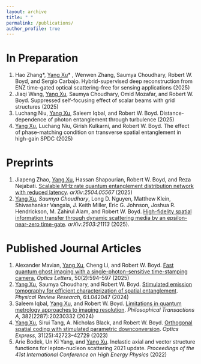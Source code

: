 ```yaml
---
layout: archive
title: " "
permalink: /publications/
author_profile: true
---
```


In Preparation
======
1. Hao Zhang*, <ins>Yang Xu</ins>* , Wenwen Zhang, Saumya Choudhary, Robert W. Boyd, and Sergio Carbajo. Hybrid-supervised deep reconstruction from ENZ time-gated optical scattering-free for sensing applications (2025)
2. Jiaqi Wang, <ins>Yang Xu</ins>, Saumya Choudhary, Omid Mozafar, and Robert W. Boyd. Suppressed self-focusing effect of scalar beams with grid structures (2025)
3. Luchang Niu, <ins>Yang Xu</ins>, Saleem Iqbal, and Robert W. Boyd. Distance-dependence of photon entanglement through turbulence (2025)
4. <ins>Yang Xu</ins>, Luchang Niu, Girish Kulkarni, and Robert W. Boyd. The effect of phase-matching condition on transverse spatial entanglement in high-gain SPDC (2025)

Preprints
======
1. Jiapeng Zhao, <ins>Yang Xu</ins>, Hassan Shapourian, Robert W. Boyd, and Reza Nejabati. [Scalable MHz rate quantum entanglement distribution network with reduced latency](https://arxiv.org/abs/2504.05567). _arXiv:2504.05567_ (2025)
2. <ins>Yang Xu</ins>*, Saumya Choudhary*, Long D. Nguyen, Matthew Klein, Shivashankar Vangala, J. Keith Miller, Eric G. Johnson, Joshua R. Hendrickson, M. Zahirul Alam, and Robert W. Boyd. [High-fidelity spatial information transfer through dynamic scattering media by an epsilon-near-zero time-gate](https://arxiv.org/abs/2503.21113). _arXiv:2503:21113_ (2025).

Published Journal Articles
======
1. Alexander Mavian, <ins>Yang Xu</ins>, Cheng Li, and Robert W. Boyd. [Fast quantum ghost imaging with a single-photon-sensitive time-stamping camera.](https://opg.optica.org/ol/abstract.cfm?uri=ol-50-2-594) _Optics Letters_, 50(2):594–597 (2025)
2. <ins>Yang Xu</ins>, Saumya Choudhary, and Robert W. Boyd. [Stimulated emission tomography for efficient characterization of spatial entanglement](https://journals.aps.org/prresearch/abstract/10.1103/PhysRevResearch.6.L042047). _Physical Review Research_, 6:L042047 (2024)
3. Saleem Iqbal, <ins>Yang Xu</ins>, and Robert W. Boyd. [Limitations in quantum metrology approaches to imaging resolution](https://royalsocietypublishing.org/doi/10.1098/rsta.2023.0332). _Philosophical Transactions A_, 382(2287):20230332 (2024)
4. <ins>Yang Xu</ins>, Sirui Tang, A. Nicholas Black, and Robert W. Boyd. [Orthogonal spatial coding with stimulated parametric downconversion](https://opg.optica.org/oe/fulltext.cfm?uri=oe-31-25-42723&id=544077). _Optics Express_, 31(25):42723–42729 (2023)
5. Arie Bodek, Un Ki Yang, and <ins>Yang Xu</ins>. Inelastic axial and vector structure functions for lepton-nucleon scattering 2021 update. _Proceedings of the 41st International Conference on High Energy Physics_ (2022)
